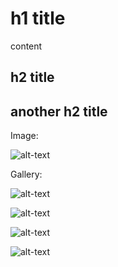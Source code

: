 <script>
    import Gallery from '$lib/components/Gallery.svelte';
</script>

# h1 title
content

## h2 title

## another h2 title
Image:

![alt-text]($lib/assets/DALLE.png)

Gallery:

<Gallery>

![alt-text]($lib/assets/DALLE.png)

![alt-text]($lib/assets/DALLE.png)

![alt-text]($lib/assets/DALLE.png)

![alt-text]($lib/assets/DALLE.png)
</Gallery>
